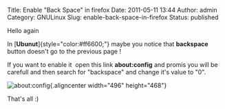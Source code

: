 Title: Enable "Back Space" in firefox
Date: 2011-05-11 13:44
Author: admin
Category: GNULinux
Slug: enable-back-space-in-firefox
Status: published

Hello again

In [**Ubunut**]{style="color:#ff6600;"} maybe you notice that **backspace** button doesn't go to the previous page !

If you want to enable it  open this link **about:config** and promis you will be carefull and then search for "backspace" and change it's value to "0".

![](http://www.devilweb.de/wp-content/uploads/2010/07/Bildschirmfoto-aboutconfig-Mozilla-Firefox.png "about:config"){.aligncenter width="496" height="468"}

That's all :)
